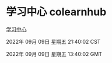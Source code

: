 # 学习中心 colearnhub
[学习中心](http://27.19.32.34:56308/colearnhub/)

2022年 09月 09日 星期五 21:40:02 CST

2022年 09月 09日 星期五 13:40:02 GMT
